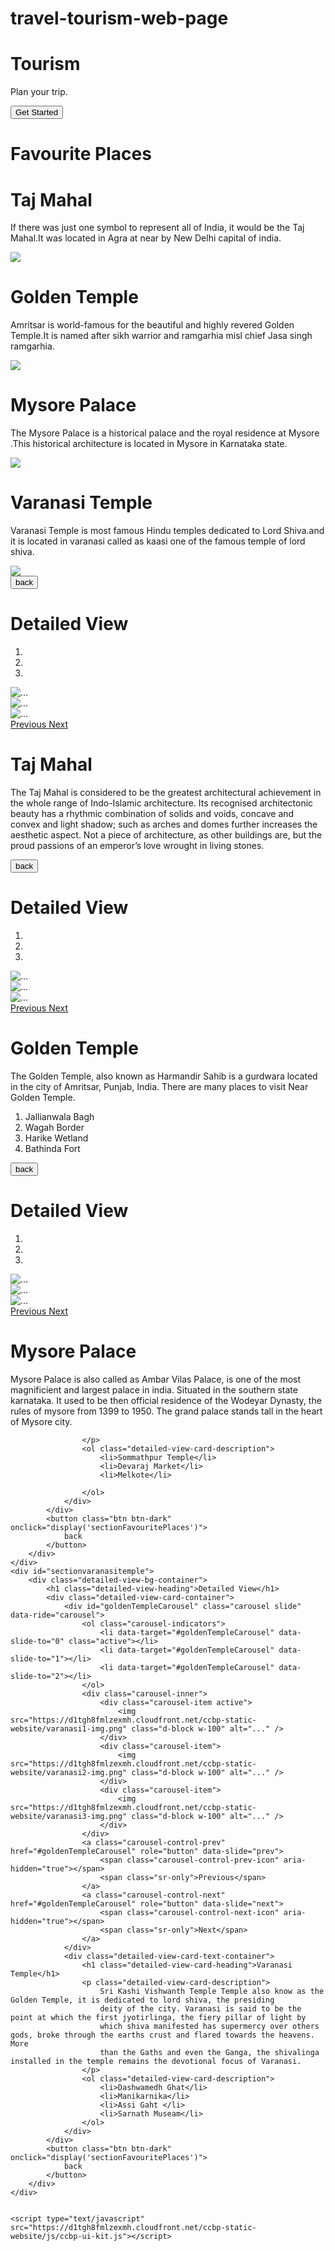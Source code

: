 # travel-tourism-web-page
<!DOCTYPE html>
<html>

<head>
    <link rel="stylesheet" href="https://stackpath.bootstrapcdn.com/bootstrap/4.5.2/css/bootstrap.min.css" integrity="sha384-JcKb8q3iqJ61gNV9KGb8thSsNjpSL0n8PARn9HuZOnIxN0hoP+VmmDGMN5t9UJ0Z" crossorigin="anonymous">
    <script src="https://code.jquery.com/jquery-3.5.1.slim.min.js" integrity="sha384-DfXdz2htPH0lsSSs5nCTpuj/zy4C+OGpamoFVy38MVBnE+IbbVYUew+OrCXaRkfj" crossorigin="anonymous"></script>
    <script src="https://cdn.jsdelivr.net/npm/popper.js@1.16.1/dist/umd/popper.min.js" integrity="sha384-9/reFTGAW83EW2RDu2S0VKaIzap3H66lZH81PoYlFhbGU+6BZp6G7niu735Sk7lN" crossorigin="anonymous"></script>
    <script src="https://stackpath.bootstrapcdn.com/bootstrap/4.5.2/js/bootstrap.min.js" integrity="sha384-B4gt1jrGC7Jh4AgTPSdUtOBvfO8shuf57BaghqFfPlYxofvL8/KUEfYiJOMMV+rV" crossorigin="anonymous"></script>
    <link rel="stylesheet" href="style.css">
</head>


<body>
    <div class="container">
        <div class="row">
            <div class="col-12">
    <div id="sectionHome">
        <div class="bg-container d-flex flex-column justify-content-end">
            <div class="tourism-card">
                <h1 class="main-heading">Tourism</h1>
                <p class="paragraph">Plan your trip.</p>
                <button class="button" onclick="display('sectionFavouritePlaces')">Get Started</button>
            </div>
        </div>
    </div>
    <div class="container">
        <div class="row">
            <div class="col-12">
                <div id="sectionFavouritePlaces">
                    <div class="favourite-places-bg-container">
                        <h1 class="favourite-places-heading">Favourite Places</h1>
                        <div class="container">
                            <div class="row">
                                <div class="col-12">
                                    <div class="favourite-place-card-container m-5 p-3 d-flex flex-row" onclick="display('sectionTajMahalDetailedView')">
                                        <div>
                                            <h1 class="favourite-place-card-heading">Taj Mahal</h1>
                                            <p class="favourite-place-card-description">
                                                If there was just one symbol to represent all of India, it would be the
                                                Taj Mahal.It was located in Agra at near by New Delhi capital of india.
                                            </p>
                                        </div>
                                        <img src="https://d1tgh8fmlzexmh.cloudfront.net/ccbp-static-website/tajmahal-img.png" class="favourite-place-card-image ml-5" />
                                    </div>
                                </div>
                            </div>
                        </div>
                        <div class="container">
                            <div class="row">
                                <div class="col-12">
                                    <div class="favourite-place-card-container m-5 p-3 d-flex flex-row" onclick="display('sectionGoldenTempleDetailedView')">
                                        <div>
                                            <h1 class="favourite-place-card-heading">Golden Temple</h1>
                                            <p class="favourite-place-card-description">
                                                Amritsar is world-famous for the beautiful and highly revered Golden
                                                Temple.It is named after sikh warrior and ramgarhia misl chief Jasa singh ramgarhia.
                                            </p>
                                        </div>
                                        <img src="https://d1tgh8fmlzexmh.cloudfront.net/ccbp-static-website/golden-temple-img.png" class="favourite-place-card-image  ml-5" />
                                    </div>
                                </div>
                            </div>
                        </div>
                        <div class="container">
                            <div class="row">
                                <div class="col-12">
                                    <div class="favourite-place-card-container m-5 p-3 d-flex flex-row" onclick="display('sectionmysorepalacedetailedview')">
                                        <div>
                                            <h1 class="favourite-place-card-heading">Mysore Palace</h1>
                                            <p class="favourite-place-card-description">
                                                The Mysore Palace is a historical palace and the royal residence at
                                                Mysore .This historical architecture is located in Mysore in Karnataka 
                                                state.
                                            </p>
                                        </div>
                                        <img src="https://d1tgh8fmlzexmh.cloudfront.net/ccbp-static-website/mysore-palace-img.png" class="favourite-place-card-image ml-5" />
                                    </div>
                                </div>
                            </div>
                        </div>
                        <div class="container">
                            <div class="row">
                                <div class="col-12">
                                    <div class="favourite-place-card-container m-5 p-3 d-flex flex-row" onclick="display('sectionvaranasitemple')">
                                        <div>
                                            <h1 class="favourite-place-card-heading">Varanasi Temple</h1>
                                            <p class="favourite-place-card-description">
                                                Varanasi Temple is most famous Hindu temples dedicated to Lord Shiva.and it is located in 
                                                varanasi called as kaasi one of the famous temple of lord shiva.
                                            </p>
                                        </div>
                                        <img src="https://d1tgh8fmlzexmh.cloudfront.net/ccbp-static-website/varanasi-temple-img.png" class="favourite-place-card-image ml-5" />
                                    </div>
                                </div>
                            </div>
                        </div>
                        <button class="btn btn-dark" onclick="display('sectionHome')">back</button>
                    </div>
                </div>
            </div>
        </div>
    </div></div></div></div>
    <div id="sectionTajMahalDetailedView">
        <div class="detailed-view-bg-container">
            <h1 class="detailed-view-heading">Detailed View</h1>
            <div class="detailed-view-card-container">
                <div id="carouselExampleIndicators1" class="carousel slide" data-ride="carousel">
                    <ol class="carousel-indicators">
                        <li data-target="#carouselExampleIndicators" data-slide-to="0" class="active"></li>
                        <li data-target="#carouselExampleIndicators" data-slide-to="1"></li>
                        <li data-target="#carouselExampleIndicators" data-slide-to="2"></li>
                    </ol>
                    <div class="carousel-inner">
                        <div class="carousel-item active">
                            <img src="https://d1tgh8fmlzexmh.cloudfront.net/ccbp-static-website/tajmahal-c1-img.png" class="d-block w-100" alt="..." />
                        </div>
                        <div class="carousel-item">
                            <img src="https://d1tgh8fmlzexmh.cloudfront.net/ccbp-static-website/tajmahal-c2-img.png" class="d-block w-100" alt="..." />
                        </div>
                        <div class="carousel-item">
                            <img src="https://d1tgh8fmlzexmh.cloudfront.net/ccbp-static-website/tajmahal-c3-img.png" class="d-block w-100" alt="..." />
                        </div>
                    </div>
                    <a class="carousel-control-prev" href="#carouselExampleIndicators1" role="button" data-slide="prev">
                        <span class="carousel-control-prev-icon" aria-hidden="true"></span>
                        <span class="sr-only">Previous</span>
                    </a>
                    <a class="carousel-control-next" href="#carouselExampleIndicators1" role="button" data-slide="next">
                        <span class="carousel-control-next-icon" aria-hidden="true"></span>
                        <span class="sr-only">Next</span>
                    </a>
                </div>
                <div class="detailed-view-card-text-container">
                    <h1 class="detailed-view-card-heading">Taj Mahal</h1>
                    <p class="detailed-view-card-description">
                        The Taj Mahal is considered to be the greatest architectural achievement
                        in the whole range of Indo-Islamic architecture. Its recognised
                        architectonic beauty has a rhythmic combination of solids and voids,
                        concave and convex and light shadow; such as arches and domes further
                        increases the aesthetic aspect. Not a piece of architecture, as other
                        buildings are, but the proud passions of an emperor’s love wrought in
                        living stones.
                    </p>
                </div>
            </div>
            <button class="btn btn-dark" onclick="display('sectionFavouritePlaces')">
                back
            </button>
        </div>
    </div>
    <div id="sectionGoldenTempleDetailedView">
        <div class="detailed-view-bg-container">
            <h1 class="detailed-view-heading">Detailed View</h1>
            <div class="detailed-view-card-container">
                <div id="goldenTempleCarousel" class="carousel slide" data-ride="carousel">
                    <ol class="carousel-indicators">
                        <li data-target="#goldenTempleCarousel" data-slide-to="0" class="active"></li>
                        <li data-target="#goldenTempleCarousel" data-slide-to="1"></li>
                        <li data-target="#goldenTempleCarousel" data-slide-to="2"></li>
                    </ol>
                    <div class="carousel-inner">
                        <div class="carousel-item active">
                            <img src="https://d1tgh8fmlzexmh.cloudfront.net/ccbp-static-website/goldentemple1-img.png" class="d-block w-100" alt="..." />
                        </div>
                        <div class="carousel-item">
                            <img src="https://d1tgh8fmlzexmh.cloudfront.net/ccbp-static-website/goldentemple2-img.png" class="d-block w-100" alt="..." />
                        </div>
                        <div class="carousel-item">
                            <img src="https://d1tgh8fmlzexmh.cloudfront.net/ccbp-static-website/goldentemple3-img.png" class="d-block w-100" alt="..." />
                        </div>
                    </div>
                    <a class="carousel-control-prev" href="#goldenTempleCarousel" role="button" data-slide="prev">
                        <span class="carousel-control-prev-icon" aria-hidden="true"></span>
                        <span class="sr-only">Previous</span>
                    </a>
                    <a class="carousel-control-next" href="#goldenTempleCarousel" role="button" data-slide="next">
                        <span class="carousel-control-next-icon" aria-hidden="true"></span>
                        <span class="sr-only">Next</span>
                    </a>
                </div>
                <div class="detailed-view-card-text-container">
                    <h1 class="detailed-view-card-heading">Golden Temple</h1>
                    <p class="detailed-view-card-description">
                        The Golden Temple, also known as Harmandir Sahib is a gurdwara
                        located in the city of Amritsar, Punjab, India. There are many
                        places to visit Near Golden Temple.
                    </p>
                    <ol class="detailed-view-card-description">
                        <li>Jallianwala Bagh</li>
                        <li>Wagah Border</li>
                        <li>Harike Wetland</li>
                        <li>Bathinda Fort</li>
                    </ol>
                </div>
            </div>
            <button class="btn btn-dark" onclick="display('sectionFavouritePlaces')">
                back
            </button>
        </div>
    </div>
    <div id="sectionmysorepalacedetailedview">
        <div class="detailed-view-bg-container">
            <h1 class="detailed-view-heading">Detailed View</h1>
            <div class="detailed-view-card-container">
                <div id="goldenTempleCarousel" class="carousel slide" data-ride="carousel">
                    <ol class="carousel-indicators">
                        <li data-target="#goldenTempleCarousel" data-slide-to="0" class="active"></li>
                        <li data-target="#goldenTempleCarousel" data-slide-to="1"></li>
                        <li data-target="#goldenTempleCarousel" data-slide-to="2"></li>
                    </ol>
                    <div class="carousel-inner">
                        <div class="carousel-item active">
                            <img src="https://d1tgh8fmlzexmh.cloudfront.net/ccbp-static-website/mysore-palace1-img.png" class="d-block w-100" alt="..." />
                        </div>
                        <div class="carousel-item">
                            <img src="https://d1tgh8fmlzexmh.cloudfront.net/ccbp-static-website/mysore-palace2-img.png" class="d-block w-100" alt="..." />
                        </div>
                        <div class="carousel-item">
                            <img src="https://d1tgh8fmlzexmh.cloudfront.net/ccbp-static-website/mysore-palace3-img.png" class="d-block w-100" alt="..." />
                        </div>
                    </div>
                    <a class="carousel-control-prev" href="#goldenTempleCarousel" role="button" data-slide="prev">
                        <span class="carousel-control-prev-icon" aria-hidden="true"></span>
                        <span class="sr-only">Previous</span>
                    </a>
                    <a class="carousel-control-next" href="#goldenTempleCarousel" role="button" data-slide="next">
                        <span class="carousel-control-next-icon" aria-hidden="true"></span>
                        <span class="sr-only">Next</span>
                    </a>
                </div>
                <div class="detailed-view-card-text-container">
                    <h1 class="detailed-view-card-heading">Mysore Palace</h1>
                    <p class="detailed-view-card-description">
                        Mysore Palace is also called as Ambar Vilas Palace, is one of the most magnificient and largest palace
                        in india. Situated in the southern state karnataka. It used to be then official residence of the Wodeyar
                        Dynasty, the rules of mysore from 1399 to 1950. The grand palace stands tall in the heart of Mysore city.


                    </p>
                    <ol class="detailed-view-card-description">
                        <li>Sommathpur Temple</li>
                        <li>Devaraj Market</li>
                        <li>Melkote</li>

                    </ol>
                </div>
            </div>
            <button class="btn btn-dark" onclick="display('sectionFavouritePlaces')">
                back
            </button>
        </div>
    </div>
    <div id="sectionvaranasitemple">
        <div class="detailed-view-bg-container">
            <h1 class="detailed-view-heading">Detailed View</h1>
            <div class="detailed-view-card-container">
                <div id="goldenTempleCarousel" class="carousel slide" data-ride="carousel">
                    <ol class="carousel-indicators">
                        <li data-target="#goldenTempleCarousel" data-slide-to="0" class="active"></li>
                        <li data-target="#goldenTempleCarousel" data-slide-to="1"></li>
                        <li data-target="#goldenTempleCarousel" data-slide-to="2"></li>
                    </ol>
                    <div class="carousel-inner">
                        <div class="carousel-item active">
                            <img src="https://d1tgh8fmlzexmh.cloudfront.net/ccbp-static-website/varanasi1-img.png" class="d-block w-100" alt="..." />
                        </div>
                        <div class="carousel-item">
                            <img src="https://d1tgh8fmlzexmh.cloudfront.net/ccbp-static-website/varanasi2-img.png" class="d-block w-100" alt="..." />
                        </div>
                        <div class="carousel-item">
                            <img src="https://d1tgh8fmlzexmh.cloudfront.net/ccbp-static-website/varanasi3-img.png" class="d-block w-100" alt="..." />
                        </div>
                    </div>
                    <a class="carousel-control-prev" href="#goldenTempleCarousel" role="button" data-slide="prev">
                        <span class="carousel-control-prev-icon" aria-hidden="true"></span>
                        <span class="sr-only">Previous</span>
                    </a>
                    <a class="carousel-control-next" href="#goldenTempleCarousel" role="button" data-slide="next">
                        <span class="carousel-control-next-icon" aria-hidden="true"></span>
                        <span class="sr-only">Next</span>
                    </a>
                </div>
                <div class="detailed-view-card-text-container">
                    <h1 class="detailed-view-card-heading">Varanasi Temple</h1>
                    <p class="detailed-view-card-description">
                        Sri Kashi Vishwanth Temple Temple also know as the Golden Temple, it is dedicated to lord shiva, the presiding
                        deity of the city. Varanasi is said to be the point at which the first jyotirlinga, the fiery pillar of light by
                        which shiva manifested has supermercy over others gods, broke through the earths crust and flared towards the heavens. More
                        than the Gaths and even the Ganga, the shivalinga installed in the temple remains the devotional focus of Varanasi.
                    </p>
                    <ol class="detailed-view-card-description">
                        <li>Dashwamedh Ghat</li>
                        <li>Manikarnika</li>
                        <li>Assi Gaht </li>
                        <li>Sarnath Museam</li>
                    </ol>
                </div>
            </div>
            <button class="btn btn-dark" onclick="display('sectionFavouritePlaces')">
                back
            </button>
        </div>
    </div>


    <script type="text/javascript" src="https://d1tgh8fmlzexmh.cloudfront.net/ccbp-static-website/js/ccbp-ui-kit.js"></script>
</body>

</html>
